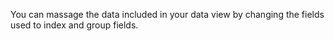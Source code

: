 You can massage the data included in your data view by changing the fields used to index and group fields.
